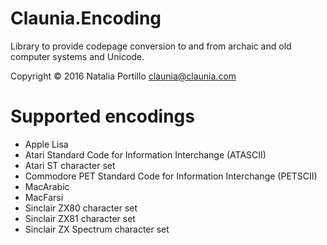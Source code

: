 ﻿Claunia.Encoding
================

Library to provide codepage conversion to and from archaic and old computer systems and Unicode.

Copyright © 2016 Natalia Portillo <claunia@claunia.com>

Supported encodings
==============================
* Apple Lisa
* Atari Standard Code for Information Interchange (ATASCII)
* Atari ST character set
* Commodore PET Standard Code for Information Interchange (PETSCII)
* MacArabic
* MacFarsi
* Sinclair ZX80 character set
* Sinclair ZX81 character set
* Sinclair ZX Spectrum character set
